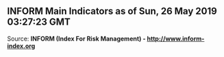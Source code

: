 ## INFORM Main Indicators as of Sun, 26 May 2019 03:27:23 GMT

Source: **INFORM (Index For Risk Management) - http://www.inform-index.org**